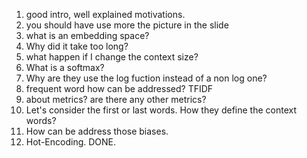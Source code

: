 
1. good intro, well explained motivations. 
2. you should have use more the picture in the slide 
3. what is an embedding space? 
4. Why did it take too long? 
5. what happen if I change the context size? 
6. What is a softmax?
7. Why are they use the log fuction instead of a non log one? 
8. frequent word how can be addressed? TFIDF
9. about metrics? are there any other metrics? 
10. Let's consider the first or last words. How they define the context words? 
11. How can be address those biases. 
12. Hot-Encoding. DONE. 